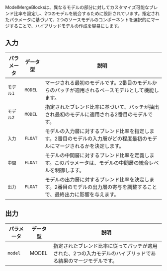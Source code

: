 
ModelMergeBlocksは、異なるモデルの部分に対してカスタマイズ可能なブレンド比率を設定し、2つのモデルを統合するために設計されています。指定されたパラメータに基づいて、2つのソースモデルのコンポーネントを選択的にマージすることで、ハイブリッドモデルの作成を容易にします。

## 入力

| パラメータ | データ型 | 説明 |
|-----------|-------------|-------------|
| `モデル1`  | `MODEL`     | マージされる最初のモデルです。2番目のモデルからのパッチが適用されるベースモデルとして機能します。 |
| `モデル2`  | `MODEL`     | 指定されたブレンド比率に基づいて、パッチが抽出され最初のモデルに適用される2番目のモデルです。 |
| `入力`   | `FLOAT`     | モデルの入力層に対するブレンド比率を指定します。2番目のモデルの入力層がどの程度最初のモデルにマージされるかを決定します。 |
| `中間`  | `FLOAT`     | モデルの中間層に対するブレンド比率を定義します。このパラメータは、モデルの中間層の統合レベルを制御します。 |
| `出力`     | `FLOAT`     | モデルの出力層に対するブレンド比率を決定します。2番目のモデルの出力層の寄与を調整することで、最終出力に影響を与えます。 |

## 出力

| パラメータ | データ型 | 説明 |
|-----------|-------------|-------------|
| `model`   | MODEL     | 指定されたブレンド比率に従ってパッチが適用された、2つの入力モデルのハイブリッドである結果のマージモデルです。 |
